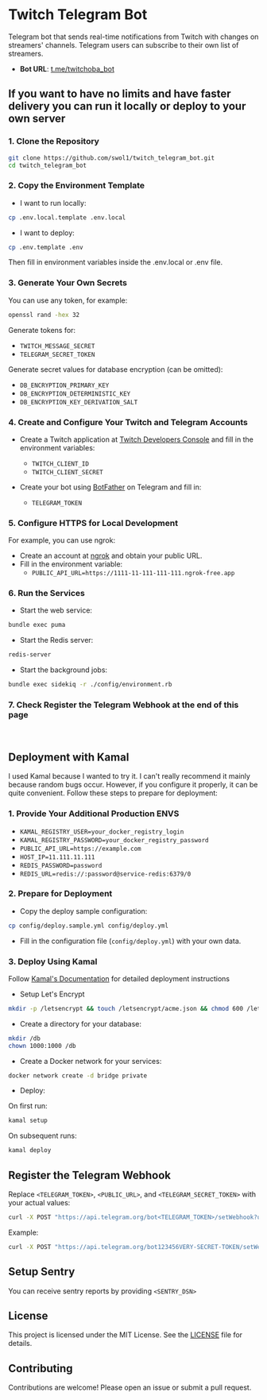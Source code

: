 # Twitch Telegram Bot

Telegram bot that sends real-time notifications from Twitch with changes on streamers' channels. Telegram users can subscribe to their own list of streamers.

- **Bot URL**: [t.me/twitchoba_bot](https://t.me/twitchoba_bot)

## If you want to have no limits and have faster delivery you can run it locally or deploy to your own server

### 1. Clone the Repository

```bash
git clone https://github.com/swol1/twitch_telegram_bot.git
cd twitch_telegram_bot
```

### 2. Copy the Environment Template

- I want to run locally:

```bash
cp .env.local.template .env.local
```

- I want to deploy:

```bash
cp .env.template .env
```
Then fill in environment variables inside the .env.local or .env file.

### 3. Generate Your Own Secrets

You can use any token, for example:

```bash
openssl rand -hex 32
```

Generate tokens for:
- `TWITCH_MESSAGE_SECRET`
- `TELEGRAM_SECRET_TOKEN`

Generate secret values for database encryption (can be omitted):
- `DB_ENCRYPTION_PRIMARY_KEY`
- `DB_ENCRYPTION_DETERMINISTIC_KEY`
- `DB_ENCRYPTION_KEY_DERIVATION_SALT`

### 4. Create and Configure Your Twitch and Telegram Accounts

- Create a Twitch application at [Twitch Developers Console](https://dev.twitch.tv/console) and fill in the environment variables:
  - `TWITCH_CLIENT_ID`
  - `TWITCH_CLIENT_SECRET`

- Create your bot using [BotFather](https://t.me/botfather) on Telegram and fill in:
  - `TELEGRAM_TOKEN`

### 5. Configure HTTPS for Local Development

For example, you can use ngrok:
- Create an account at [ngrok](https://ngrok.com) and obtain your public URL.
- Fill in the environment variable:
  - `PUBLIC_API_URL=https://1111-11-111-111-111.ngrok-free.app`

### 6. Run the Services

- Start the web service:

```bash
bundle exec puma
```

- Start the Redis server:

```bash
redis-server
```

- Start the background jobs:

```bash
bundle exec sidekiq -r ./config/environment.rb
```

### 7. Check Register the Telegram Webhook at the end of this page

<br>

## Deployment with Kamal

I used Kamal because I wanted to try it. I can't really recommend it mainly because random bugs occur. However, if you configure it properly, it can be quite convenient. Follow these steps to prepare for deployment:

### 1. Provide Your Additional Production ENVS

- `KAMAL_REGISTRY_USER=your_docker_registry_login`
- `KAMAL_REGISTRY_PASSWORD=your_docker_registry_password`
- `PUBLIC_API_URL=https://example.com`
- `HOST_IP=11.111.11.111`
- `REDIS_PASSWORD=password`
- `REDIS_URL=redis://:password@service-redis:6379/0`

### 2. Prepare for Deployment

- Copy the deploy sample configuration:

```bash
cp config/deploy.sample.yml config/deploy.yml
```

- Fill in the configuration file (`config/deploy.yml`) with your own data.

### 3. Deploy Using Kamal

Follow [Kamal's Documentation](https://kamal-deploy.org/docs/installation/) for detailed deployment instructions

- Setup Let's Encrypt

```bash
mkdir -p /letsencrypt && touch /letsencrypt/acme.json && chmod 600 /letsencrypt/acme.json
```

- Create a directory for your database:

```bash
mkdir /db
chown 1000:1000 /db
```

- Create a Docker network for your services:

```bash
docker network create -d bridge private
```

- Deploy:

On first run:
```bash
kamal setup
```
On subsequent runs:
```bash
kamal deploy
```

## Register the Telegram Webhook

Replace `<TELEGRAM_TOKEN>`, `<PUBLIC_URL>`, and `<TELEGRAM_SECRET_TOKEN>` with your actual values:

```bash
curl -X POST "https://api.telegram.org/bot<TELEGRAM_TOKEN>/setWebhook?url=<PUBLIC_URL>/telegram/webhook&secret_token=<TELEGRAM_SECRET_TOKEN>"
```

Example:

```bash
curl -X POST "https://api.telegram.org/bot123456VERY-SECRET-TOKEN/setWebhook?url=https://1111-11-111-111-111.ngrok-free.app/telegram/webhook&secret_token=my_secret_token"
```

## Setup Sentry

You can receive sentry reports by providing `<SENTRY_DSN>`

## License

This project is licensed under the MIT License. See the [LICENSE](LICENSE) file for details.

## Contributing

Contributions are welcome! Please open an issue or submit a pull request.
